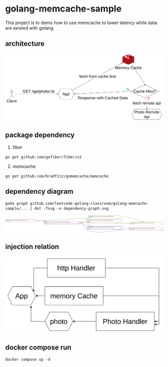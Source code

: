 # golang-memcache-sample

This project is to demo how to use memcache to lower latency while data are existed with golang

## architecture


![architecture](architecture.png)
## package dependency

1. fiber
```shell
go get github.com/gofiber/fiber/v2
```
2. memcache
```shell
go get github.com/bradfitz/gomemcache/memcache
```

## dependency diagram

```shell=
goda graph github.com/leetcode-golang-classroom/golang-memcache-sample/... | dot -Tsvg -o dependency-graph.svg
```

![dependency-graph](./dependency-graph.svg)

## injection relation

![injection-relation.png](./injection-relation.png)

## docker compose run

```shell
docker compose up -d
```